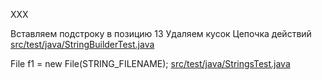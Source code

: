 <!-- doc.py -->
XXX


Вставляем подстроку в позицию 13
Удаляем кусок
Цепочка действий
[src/test/java/StringBuilderTest.java](src/test/java/StringBuilderTest.java)

File f1 = new File(STRING_FILENAME);
[src/test/java/StringsTest.java](src/test/java/StringsTest.java)

